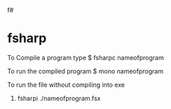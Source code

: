 f#
# fsharp

To Compile a program type $ fsharpc nameofprogram

To run the compiled program $ mono nameofprogram

To run the file without compiling into exe 

 1. fsharpi ./nameofprogram.fsx